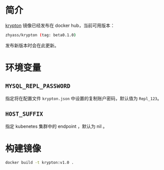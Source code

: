 
# 简介

[krypton](https://hub.docker.com/repository/docker/zhyass/krypton) 镜像已经发布在 docker hub，当前可用版本：

```bash
zhyass/krypton (tag: beta0.1.0)
```

发布新版本时会在此更新。

# 环境变量

## `MYSQL_REPL_PASSWORD`

指定将在配置文件 `krypton.json` 中设置的复制账户密码，默认值为 `Repl_123`。

## `HOST_SUFFIX`

指定 kubenetes 集群中的 endpoint ，默认为 nil 。

# 构建镜像

```bash
docker build -t krypton:v1.0 .
```
